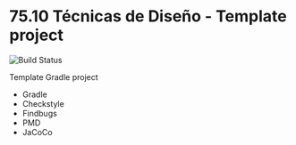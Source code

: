 # 75.10 Técnicas de Diseño - Template project
 ![Build Status](https://travis-ci.org/jmoguilevsky/TDDTP0.svg?branch=master) 

Template Gradle project

* Gradle
* Checkstyle
* Findbugs
* PMD
* JaCoCo

